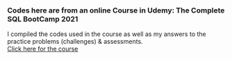 ### Codes here are from an online Course in Udemy: The Complete SQL BootCamp 2021
I compiled the codes used in the course as well as my answers to the practice problems (challenges) & assessments.  
[Click here for the course](https://www.udemy.com/course/the-complete-sql-bootcamp)
